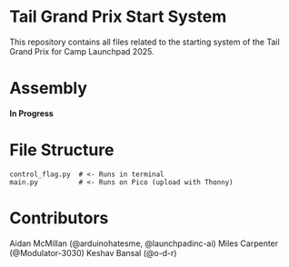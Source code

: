 # Tail Grand Prix Start System

This repository contains all files related to the starting system of the Tail Grand Prix for Camp Launchpad 2025.

# Assembly

**In Progress**

# File Structure

```
control_flag.py  # <- Runs in terminal
main.py          # <- Runs on Pico (upload with Thonny)
```

# Contributors

Aidan McMillan (@arduinohatesme, @launchpadinc-ai)
Miles Carpenter (@Modulator-3030)
Keshav Bansal (@o-d-r)
